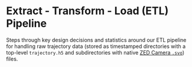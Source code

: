 # Extract - Transform - Load (ETL) Pipeline

Steps through key design decisions and statistics around our ETL pipeline for handling raw trajectory data (stored as
timestamped directories with a top-level `trajectory.h5` and subdirectories with native 
[ZED Camera `.svo`](https://github.com/stereolabs/zed-sdk)) files.


